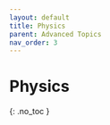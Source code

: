 ```yaml
---
layout: default
title: Physics
parent: Advanced Topics
nav_order: 3
---
```


# Physics
{: .no_toc }


